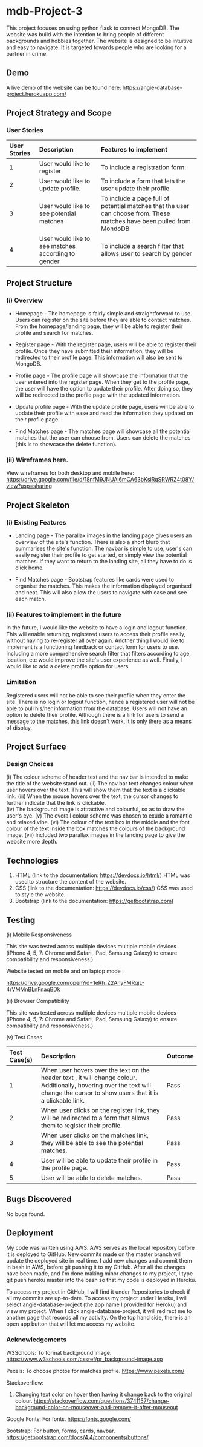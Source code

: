# mdb-Project-3

This project focuses on using python flask to connect MongoDB. The website was build with the intention to bring people of different backgrounds and hobbies together. The website is designed to be intuitive and easy to navigate. It is targeted towards people who are looking for a partner in crime.  

## Demo

A live demo of the website can be found here: https://angie-database-project.herokuapp.com/


## Project Strategy and Scope
### User Stories

| User Stories        | Description           | Features to implement  |
| :------------- |:-------------| :-----|
| 1      | User would like to register| To include a registration form.  |
| 2      | User would like to update profile. | To include a form that lets the user update their profile.  |
| 3      | User would like to see potential matches  | To include a page full of potential matches that the user can choose from. These matches have been pulled from MondoDB  |
| 4      | User would like to see matches according to gender | To include a search filter that allows user to search by gender   |

## Project Structure
### (i) Overview
- Homepage - The homepage is fairly simple and straightforward to use. Users can register on the site before they are able to contact matches. From the homepage/landing page, they will be able to register their profile and search for matches. 

- Register page - With the register page, users will be able to register their profile. Once they have submitted their information, they will be redirected to their profile page. This information will also be sent to MongoDB. 

- Profile page - The profile page will showcase the information that the user entered into the register page. When they get to the profile page, the user will have the option to update their profile. After doing so, they will be redirected to the profile page with the updated information. 

- Update profile page - With the update profile page, users will be able to update their profile with ease and read the information they updated on their profile page. 

- Find Matches page - The matches page will showcase all the potential matches that the user can choose from. Users can delete the matches (this is to showcase the delete function).


### (ii) Wireframes here.
View wireframes for both desktop and mobile here:
https://drive.google.com/file/d/18nfM9JNUAi6mCA63bKsiRqSRWRZ4t08Y/view?usp=sharing

## Project Skeleton
### (i) Existing Features
- Landing page - The parallax images in the landing page gives users an overview of the site's function. There is also a short blurb that summarises the site's function. The navbar is simple to use, user's can easily register their profile to get started, or simply view the potential matches. If they want to return to the landing site, all they have to do is click home.

-  Find Matches page - Bootstrap features like cards were used to organise the matches. This makes the information displayed organised and neat. This will also allow the users to navigate with ease and see each match. 


### (ii) Features to implement in the future
In the future, I would like the website to have a login and logout function. This will enable returning, registered users to access their profile easily, without having to re-register all over again. Another thing I would like to implement is a functioning feedback or contact form for users to use. Including a more comprehensive search filter that filters according to age, location, etc would improve the site's user experience as well. Finally, I would like to add a delete profile option for users.  

### Limitation 
Registered users will not be able to see their profile when they enter the site. There is no login or logout function, hence a registered user will not be able to pull his/her information from the database. Users will not have an option to delete their profile. Although there is a link for users to send a message to the matches, this link doesn't work, it is only there as a means of display. 

## Project Surface
### Design Choices
(i) The colour scheme of header text and the nav bar is intended to make the title of the website stand out. 
(ii) The nav bar text changes colour when user hovers over the text. This will show them that the text is a clickable link. (iii) When the mouse hovers over the text, the cursor changes to further indicate that the link is clickable.  
(iv) The background image is attractive and colourful, so as to draw the user's eye. 
(v) The overall colour scheme was chosen to exude a romantic and relaxed vibe. 
(vi) The colour of the text box in the middle and the font colour of the text inside the box matches the colours of the background image. 
(vii) Included two parallax images in the landing page to give the website more depth. 


## Technologies

1. HTML (link to the documentation: https://devdocs.io/html/)
HTML was used to structure the content of the website.
2. CSS (link to the documentation: https://devdocs.io/css/)
CSS was used to style the website.
3. Bootstrap (link to the documentation: https://getbootstrap.com)

## Testing
(i) Mobile Responsiveness

This site was tested across multiple devices multiple mobile devices 
(iPhone 4, 5, 7: Chrome and Safari, iPad, Samsung Galaxy) to ensure compatibility and responsiveness.)

Website tested on mobile and on laptop mode : 

https://drive.google.com/open?id=1eRh_Z2AnyFMRqjL-4rVMMnBLnFnaqBDk

(ii) Browser Compatibility

This site was tested across multiple devices multiple mobile devices 
(iPhone 4, 5, 7: Chrome and Safari, iPad, Samsung Galaxy) to ensure compatibility and responsiveness.)


(v) Test Cases 

| Test Case(s)        | Description           | Outcome |
| :------------- |:-------------| :-----|
| 1      | When user hovers over the text on the header text , it will change colour. Additionally, hovering over the text will change the cursor to show users that it is a clickable link. | Pass  |
| 2      | When user clicks on the register link, they will be redirected to a form that allows them to register their profile. | Pass  |
| 3      | When user clicks on the matches link, they will be able to see the potential matches.| Pass  |
| 4      | User will be able to update their profile in the profile page. | Pass  |
| 5      | User will be able to delete matches. | Pass  |

## Bugs Discovered
No bugs found. 

## Deployment
My code was written using AWS. AWS serves as the local repository before it is deployed to GitHub. New commits made on the master branch will update the deployed site in real time. I add new changes and commit them in bash in AWS, before git pushing it to my GitHub. After all the changes have been made, and I'm done making minor changes to my project, I type git push heroku master into the bash so that my code is deployed in Heroku.

To access my project in GitHub, I will find it under Repositories to check if all my commits are up-to-date. To access my project under Heroku, I will select angie-database-project (the app name I provided for Heroku) and view my project. When I click angie-database-project, it will redirect me to another page that records all my activity. On the top hand side, there is an open app button that will let me access my website. 

### Acknowledgements

W3Schools: To format background image.
https://www.w3schools.com/cssref/pr_background-image.asp

Pexels: To choose photos for matches profile.
https://www.pexels.com/

Stackoverflow:

1. Changing text color on hover then having it change back to the original colour.
https://stackoverflow.com/questions/3741157/change-background-color-on-mouseover-and-remove-it-after-mouseout

Google Fonts: For fonts.
https://fonts.google.com/

Bootstrap: For button, forms, cards, navbar.
https://getbootstrap.com/docs/4.4/components/buttons/


